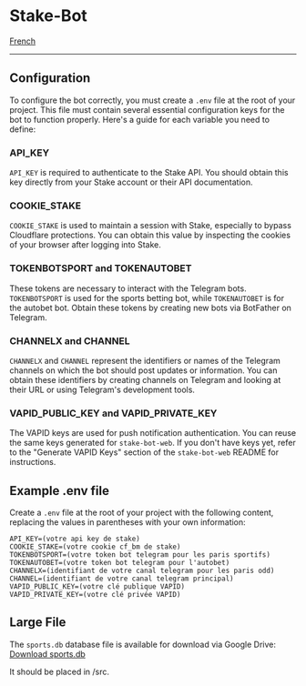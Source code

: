 # Stake-Bot

[French](README-fr.md)

---

## Configuration

To configure the bot correctly, you must create a `.env` file at the root of your project. This file must contain several essential configuration keys for the bot to function properly. Here's a guide for each variable you need to define:

### API_KEY

`API_KEY` is required to authenticate to the Stake API. You should obtain this key directly from your Stake account or their API documentation.

### COOKIE_STAKE

`COOKIE_STAKE` is used to maintain a session with Stake, especially to bypass Cloudflare protections. You can obtain this value by inspecting the cookies of your browser after logging into Stake.

### TOKENBOTSPORT and TOKENAUTOBET

These tokens are necessary to interact with the Telegram bots. `TOKENBOTSPORT` is used for the sports betting bot, while `TOKENAUTOBET` is for the autobet bot. Obtain these tokens by creating new bots via BotFather on Telegram.

### CHANNELX and CHANNEL

`CHANNELX` and `CHANNEL` represent the identifiers or names of the Telegram channels on which the bot should post updates or information. You can obtain these identifiers by creating channels on Telegram and looking at their URL or using Telegram's development tools.

### VAPID_PUBLIC_KEY and VAPID_PRIVATE_KEY

The VAPID keys are used for push notification authentication. You can reuse the same keys generated for `stake-bot-web`. If you don't have keys yet, refer to the "Generate VAPID Keys" section of the `stake-bot-web` README for instructions.

## Example .env file

Create a `.env` file at the root of your project with the following content, replacing the values in parentheses with your own information:

```
API_KEY=(votre api key de stake)
COOKIE_STAKE=(votre cookie cf_bm de stake)
TOKENBOTSPORT=(votre token bot telegram pour les paris sportifs)
TOKENAUTOBET=(votre token bot telegram pour l'autobet)
CHANNELX=(identifiant de votre canal telegram pour les paris odd)
CHANNEL=(identifiant de votre canal telegram principal)
VAPID_PUBLIC_KEY=(votre clé publique VAPID)
VAPID_PRIVATE_KEY=(votre clé privée VAPID)
```

## Large File

The `sports.db` database file is available for download via Google Drive: [Download sports.db](https://drive.usercontent.google.com/download?id=1Ab_RbDdpDbGiqFbP6VlLx8TbHP3grGaS&export=download&authuser=0)

It should be placed in /src.
